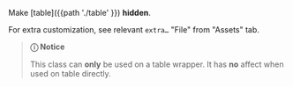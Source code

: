 Make [table]({{path './table' }}) <strong>hidden</strong>.

For extra customization, see relevant <code>extra…</code> "File" from "Assets" tab.

> **ⓘ Notice**
>
> This class can **only** be used on a table wrapper. It has **no** affect when used on table directly.

<script src="{{path '/assets/scripts/open-ext-links-in-new-window.js'}}" />
